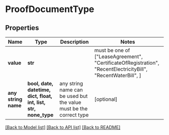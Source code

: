 # ProofDocumentType


## Properties
Name | Type | Description | Notes
------------ | ------------- | ------------- | -------------
**value** | **str** |  |  must be one of ["LeaseAgreement", "CertificateOfRegistration", "RecentElectricityBill", "RecentWaterBill", ]
**any string name** | **bool, date, datetime, dict, float, int, list, str, none_type** | any string name can be used but the value must be the correct type | [optional]

[[Back to Model list]](../README.md#documentation-for-models) [[Back to API list]](../README.md#documentation-for-api-endpoints) [[Back to README]](../README.md)


